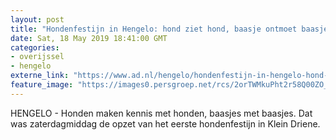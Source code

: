 ```yaml
---
layout: post
title: "Hondenfestijn in Hengelo: hond ziet hond, baasje ontmoet baasje"
date: Sat, 18 May 2019 18:41:00 GMT
categories: 
- overijssel 
- hengelo 
externe_link: "https://www.ad.nl/hengelo/hondenfestijn-in-hengelo-hond-ziet-hond-baasje-ontmoet-baasje~a230b70e/"
feature_image: "https://images0.persgroep.net/rcs/2orTWMkuPht2r58Q00ZO_lj73LE/diocontent/148702774/_fitwidth/400/?appId=21791a8992982cd8da851550a453bd7f&quality=0.7"
---
```


HENGELO - Honden maken kennis met honden, baasjes met baasjes. Dat was zaterdagmiddag de opzet van het eerste hondenfestijn in Klein Driene.

